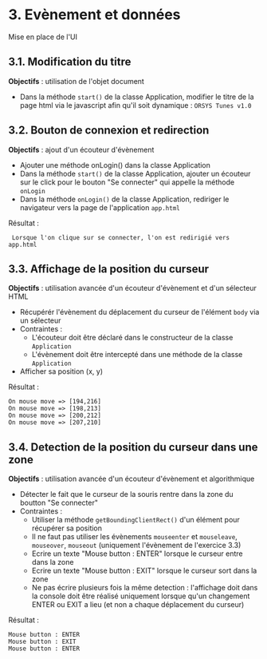 # 3. Evènement et données
Mise en place de l'UI


## 3.1. Modification du titre

**Objectifs** : utilisation de l'objet document

- Dans la méthode `start()` de la classe Application, modifier le titre de la page html via le javascript afin qu'il
soit dynamique : `ORSYS Tunes v1.0`
 
 
## 3.2. Bouton de connexion et redirection

**Objectifs** : ajout d'un écouteur d'évènement

- Ajouter une méthode onLogin() dans la classe Application
- Dans la méthode `start()` de la classe Application, ajouter un écouteur sur le click pour le bouton "Se connecter"
  qui appelle la méthode `onLogin`
- Dans la méthode `onLogin()` de la classe Application, rediriger le navigateur vers la page de l'application `app.html`

 Résultat :
 
     Lorsque l'on clique sur se connecter, l'on est redirigié vers app.html


## 3.3. Affichage de la position du curseur

**Objectifs** : utilisation avancée d'un écouteur d'évènement et d'un sélecteur HTML

- Récupérér l'évènement du déplacement du curseur de l'élément `body` via un sélecteur
- Contraintes :
  - L'écouteur doit être déclaré dans le constructeur de la classe `Application`
  - L'évènement doit être intercepté dans une méthode de la classe `Application` 
- Afficher sa position (x, y)
 
 Résultat :
 
    On mouse move => [194,216]
    On mouse move => [198,213]
    On mouse move => [200,212]
    On mouse move => [207,210]



## 3.4. Detection de la position du curseur dans une zone

**Objectifs** : utilisation avancée d'un écouteur d'évènement et algorithmique

- Détecter le fait que le curseur de la souris rentre dans la zone du boutton "Se connecter"
- Contraintes :
  - Utiliser la méthode `getBoundingClientRect()` d'un élément pour récupérer sa position
  - Il ne faut pas utiliser les évènements `mouseenter` et `mouseleave`, `mouseover`, `mouseout` (uniquement l'évènement de l'exercice 3.3)
  - Ecrire un texte "Mouse button : ENTER" lorsque le curseur entre dans la zone
  - Ecrire un texte "Mouse button : EXIT" lorsque le curseur sort dans la zone
  - Ne pas écrire plusieurs fois la même detection : l'affichage doit dans la console doit être réalisé 
    uniquement lorsque qu'un changement ENTER ou EXIT a lieu (et non a chaque déplacement du curseur)
 
 Résultat :
 
    Mouse button : ENTER
    Mouse button : EXIT
    Mouse button : ENTER
    